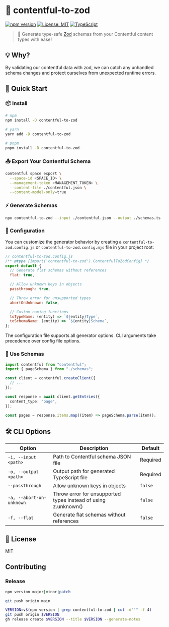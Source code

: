 # 🚀 contentful-to-zod

[![npm version](https://img.shields.io/npm/v/contentful-to-zod.svg)](https://www.npmjs.com/package/contentful-to-zod)
[![License: MIT](https://img.shields.io/badge/License-MIT-yellow.svg)](https://opensource.org/licenses/MIT)
[![TypeScript](https://img.shields.io/badge/TypeScript-Ready-blue.svg)](https://www.typescriptlang.org/)

> 🔄 Generate type-safe [Zod](https://github.com/colinhacks/zod) schemas from your Contentful content types with ease!

## 💡 Why?

By validating our contentful data with zod, we can catch any unhandled schema changes and protect ourselves from unexpected runtime errors.

## 🚀 Quick Start

### 📦 Install

```bash
# npm
npm install -D contentful-to-zod

# yarn
yarn add -D contentful-to-zod

# pnpm
pnpm install -D contentful-to-zod
```

### 📤 Export Your Contentful Schema

```bash
contentful space export \
  --space-id <SPACE_ID> \
  --management-token <MANAGEMENT_TOKEN> \
  --content-file ./contentful.json \
  --content-model-only=true
```

### ⚡️ Generate Schemas

```bash
npx contentful-to-zod --input ./contentful.json --output ./schemas.ts
```

### 📝 Configuration

You can customize the generator behavior by creating a `contentful-to-zod.config.js` or `contentful-to-zod.config.mjs` file in your project root:

```js
// contentful-to-zod.config.js
/** @type {import('contentful-to-zod').ContentfulToZodConfig} */
export default {
  // Generate flat schemas without references
  flat: true,

  // Allow unknown keys in objects
  passthrough: true,

  // Throw error for unsupported types
  abortOnUnknown: false,

  // Custom naming functions
  toTypeName: (entity) => `${entity}Type`,
  toSchemaName: (entity) => `${entity}Schema`,
};
```

The configuration file supports all generator options. CLI arguments take precedence over config file options.

### 🚀 Use Schemas

```typescript
import contentful from "contentful";
import { pageSchema } from "./schemas";

const client = contentful.createClient({
  // ...
});

const response = await client.getEntries({
  content_type: "page",
});

const pages = response.items.map((item) => pageSchema.parse(item));
```

## 🛠 CLI Options

| Option                   | Description                                                    | Default  |
| ------------------------ | -------------------------------------------------------------- | -------- |
| `-i, --input <path>`     | Path to Contentful schema JSON file                            | Required |
| `-o, --output <path>`    | Output path for generated TypeScript file                      | Required |
| `--passthrough`          | Allow unknown keys in objects                                  | `false`  |
| `-a, --abort-on-unknown` | Throw error for unsupported types instead of using z.unknown() | `false`  |
| `-f, --flat`             | Generate flat schemas without references                       | `false`  |

## 📝 License

MIT

## Contributing

### Release

```bash
npm version major|minor|patch
```

```bash
git push origin main
```

```bash
VERSION=v$(npm version | grep contentful-to-zod | cut -d"'" -f 4)
git push origin $VERSION
gh release create $VERSION --title $VERSION --generate-notes
```
